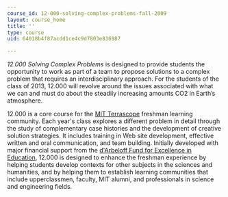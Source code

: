 ```yaml
---
course_id: 12-000-solving-complex-problems-fall-2009
layout: course_home
title: ''
type: course
uid: 64018b4f87acdd1ce4c9d7803e836987

---
```

_12.000_ _Solving Complex Problems_ is designed to provide students the opportunity to work as part of a team to propose solutions to a complex problem that requires an interdisciplinary approach. For the students of the class of 2013, 12.000 will revolve around the issues associated with what we can and must do about the steadily increasing amounts CO2 in Earth’s atmosphere.

12.000 is a core course for the [MIT Terrascope](https://terrascope.mit.edu/) freshman learning community. Each year's class explores a different problem in detail through the study of complementary case histories and the development of creative solution strategies. It includes training in Web site development, effective written and oral communication, and team building. Initially developed with major financial support from the [d'Arbeloff Fund for Excellence in Education](http://web.mit.edu/darbeloff/), 12.000 is designed to enhance the freshman experience by helping students develop contexts for other subjects in the sciences and humanities, and by helping them to establish learning communities that include upperclassmen, faculty, MIT alumni, and professionals in science and engineering fields.
